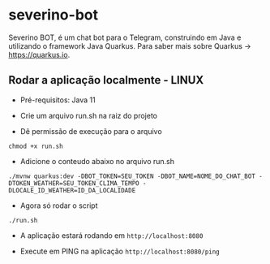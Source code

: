 # severino-bot 

Severino BOT, é um chat bot para o Telegram, construindo em Java e utilizando o framework
Java Quarkus. Para saber mais sobre Quarkus -> https://quarkus.io.

## Rodar a aplicação localmente - LINUX

- Pré-requisitos:  Java 11

- Crie um arquivo run.sh na raiz do projeto

- Dê permissão de execução para o arquivo
```shell script
chmod +x run.sh
```

- Adicione o conteudo abaixo no arquivo run.sh 
```shell script
./mvnw quarkus:dev -DBOT_TOKEN=SEU_TOKEN -DBOT_NAME=NOME_DO_CHAT_BOT -DTOKEN_WEATHER=SEU_TOKEN_CLIMA_TEMPO -DLOCALE_ID_WEATHER=ID_DA_LOCALIDADE
```

- Agora só rodar o script
```shell script
./run.sh
```

- A aplicação estará rodando em `http://localhost:8080`

- Execute em PING na aplicação `http://localhost:8080/ping`
